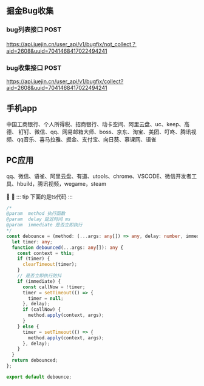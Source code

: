 ## 掘金Bug收集
### bug列表接口 POST
https://api.juejin.cn/user_api/v1/bugfix/not_collect？aid=2608&uuid=7041468417022494241
### bug收集接口 POST
https://api.juejin.cn/user_api/v1/bugfix/collect?aid=2608&uuid=7041468417022494241

## 手机app
中国工商银行、个人所得税、招商银行、动卡空间、阿里云盘、uc、keep、高德、
钉钉、微信、qq、网易邮箱大师、boss、京东、淘宝、美团、叮咚、腾讯视频、qq音乐、喜马拉雅、掘金、支付宝、向日葵、慕课网、语雀
## PC应用
qq、微信、语雀、阿里云盘、有道、utools、chrome、VSCODE、微信开发者工具、hbuild，腾讯视频，wegame，steam


:tada:  :100:
::: tip
下面的是ts代码
:::

``` ts
/* 
@param  method 执行函数 
@param  delay 延迟时间 ms 
@param  immediate 是否立即执行 
*/
const debounce = (method: (...args: any[]) => any, delay: number, immediate: boolean = true): any => {
  let timer: any;
  function debounced(...args: any[]): any {
    const context = this;
    if (timer) {
      clearTimeout(timer);
    }
    // 是否立即执行防抖
    if (immediate) {
      const callNow = !timer;
      timer = setTimeout(() => {
        timer = null;
      }, delay);
      if (callNow) {
        method.apply(context, args);
      }
    } else {
      timer = setTimeout(() => {
        method.apply(context, args);
      }, delay);
    }
  }
  return debounced;
};

export default debounce;
```